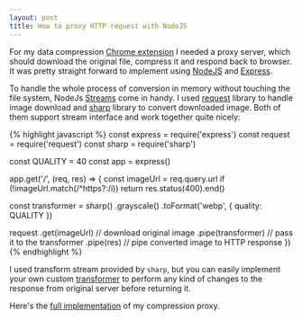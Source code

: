 ```yaml
---
layout: post
title: How to proxy HTTP request with NodeJS
---
```


For my data compression [Chrome extension](https://github.com/ayastreb/bandwidth-hero) I needed a proxy server,
which should download the original file, compress it and respond back to browser.<br/>
It was pretty straight forward to implement using [NodeJS](https://nodejs.org) and [Express](http://expressjs.com).
<!--more-->

To handle the whole process of conversion in memory without touching the file system,
NodeJs [Streams](https://nodejs.org/api/stream.html) come in handy.
I used [request](https://github.com/request/request) library to handle image download and
[sharp](https://github.com/lovell/sharp) library to convert downloaded image.
Both of them support stream interface and work together quite nicely:

{% highlight javascript %}
const express = require('express')
const request = require('request')
const sharp = require('sharp')

const QUALITY = 40
const app = express()

app.get('/', (req, res) => {
  const imageUrl = req.query.url
  if (!imageUrl.match(/^https?:/i)) return res.status(400).end()

  const transformer = sharp()
    .grayscale()
    .toFormat('webp', { quality: QUALITY })

  request
    .get(imageUrl)     // download original image
    .pipe(transformer) // pass it to the transformer
    .pipe(res)         // pipe converted image to HTTP response
})
{% endhighlight %}

I used transform stream provided by `sharp`, but you can easily implement your own custom [transformer](https://nodejs.org/api/stream.html#stream_duplex_and_transform_streams)
to perform any kind of changes to the response from original server before returning it.

Here's the [full implementation](https://github.com/ayastreb/bandwidth-hero-proxy) of my compression proxy.

